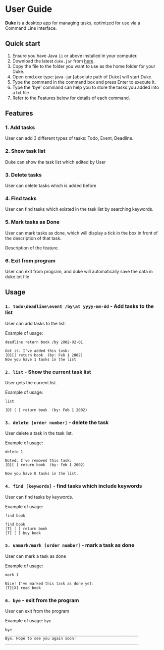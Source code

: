 # User Guide
**Duke** is a desktop app for managing tasks, optimized for use via a Command Line Interface.
## Quick start
1. Ensure you have Java `11` or above installed in your computer.
2. Download the latest `duke.jar` from [here](https://github.com/Demonshaha/ip/releases/tag/v0.2).
3. Copy the file to the folder you want to use as the home folder for your Duke.
4. Open cmd.exe type: java -jar [absolute path of Duke] will start Duke.
5. Type the command in the command box and press Enter to execute it.
6. Type the 'bye' command can help you to store the tasks you added into a txt file
7. Refer to the Features below for details of each command.
## Features

### 1. Add tasks

User can add 3 different types of tasks: Todo, Event, Deadline.

### 2. Show task list

Duke can show the task list which edited by User

### 3. Delete tasks

User can delete tasks which is added before

### 4. Find tasks

User can find tasks which existed in the task list by searching keywords.

### 5. Mark tasks as Done

User can mark tasks as done, which will display a tick in the box in front of the description of that task.

Description of the feature.

### 6. Exit from program

User can exit from program, and duke will automatically save the data in duke.txt file

## Usage

### `1. todo\deadline\event /by\at yyyy-mm-dd` - Add tasks to the list

User can add tasks to the list.

Example of usage:

`deadline return book /by 2002-02-01`

```
Got it. I've added this task:
[D][] return book  (by: Feb 1 2002)
Now you have 1 tasks in the list

```
### `2. list` - Show the current task list

User gets the current list.

Example of usage:

`list`

```
[D] [ ] return book  (by: Feb 1 2002)

```

### `3. delete [order number]` - delete the task

User delete a task in the task list.

Example of usage:

`delete 1`

```
Noted. I've removed this task:
[D][ ] return book  (by: Feb 1 2002)

Now you have 0 tasks in the list.

```
### `4. find [keywords]` - find tasks which include keywords

User can find tasks by keywords.

Example of usage:

`find book`

```
find book
[T] [ ] return book
[T] [ ] buy book

```
### `5. unmark/mark [order number]` - mark a task as done

User can mark a task as done

Example of usage:

`mark 1`

```
Nice! I've marked this task as done yet:
[T][X] read book
```

### `6. bye` - exit from the program
User can exit from the program

Example of usage:
`bye`

```
bye
____________________________________________________________
Bye. Hope to see you again soon!
____________________________________________________________

```
